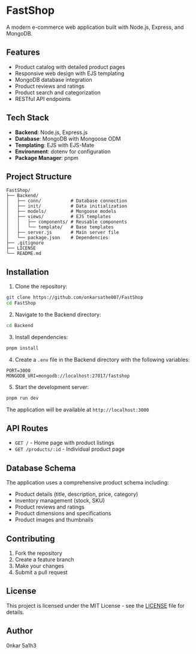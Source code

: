 # FastShop
A modern e-commerce web application built with Node.js, Express, and MongoDB.

## Features

- Product catalog with detailed product pages
- Responsive web design with EJS templating
- MongoDB database integration
- Product reviews and ratings
- Product search and categorization
- RESTful API endpoints

## Tech Stack

- **Backend**: Node.js, Express.js
- **Database**: MongoDB with Mongoose ODM
- **Templating**: EJS with EJS-Mate
- **Environment**: dotenv for configuration
- **Package Manager**: pnpm

## Project Structure

```
FastShop/
├── Backend/
│   ├── conn/           # Database connection
│   ├── init/           # Data initialization
│   ├── models/         # Mongoose models
│   ├── views/          # EJS templates
│   │   ├── components/ # Reusable components
│   │   └── template/   # Base templates
│   ├── server.js       # Main server file
│   └── package.json    # Dependencies
├── .gitignore
├── LICENSE
└── README.md
```

## Installation

1. Clone the repository:
```bash
git clone https://github.com/onkarsathe007/FastShop 
cd FastShop
```

2. Navigate to the Backend directory:
```bash
cd Backend
```

3. Install dependencies:
```bash
pnpm install
```

4. Create a `.env` file in the Backend directory with the following variables:
```env
PORT=3000
MONGODB_URI=mongodb://localhost:27017/fastshop
```

5. Start the development server:
```bash
pnpm run dev
```

The application will be available at `http://localhost:3000`

## API Routes

- `GET /` - Home page with product listings
- `GET /products/:id` - Individual product page

## Database Schema

The application uses a comprehensive product schema including:
- Product details (title, description, price, category)
- Inventory management (stock, SKU)
- Product reviews and ratings
- Product dimensions and specifications
- Product images and thumbnails

## Contributing

1. Fork the repository
2. Create a feature branch
3. Make your changes
4. Submit a pull request

## License

This project is licensed under the MIT License - see the [LICENSE](LICENSE) file for details.

## Author

0nkar 5a1h3
